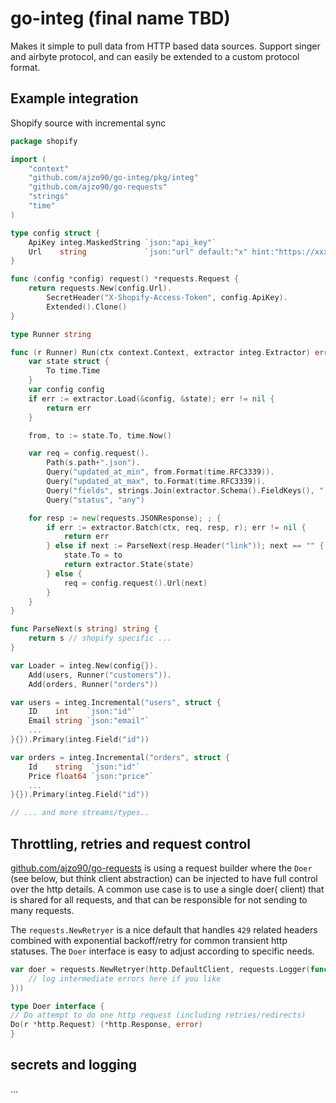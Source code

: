 # go-integ (final name TBD)

Makes it simple to pull data from HTTP based data sources. Support singer and airbyte protocol, and can easily be
extended to a custom protocol format.

## Example integration

Shopify source with incremental sync

```go
package shopify

import (
	"context"
	"github.com/ajzo90/go-integ/pkg/integ"
	"github.com/ajzo90/go-requests"
	"strings"
	"time"
)

type config struct {
	ApiKey integ.MaskedString `json:"api_key"`
	Url    string             `json:"url" default:"x" hint:"https://xxx.myshopify.com/admin/api/2021-10/"`
}

func (config *config) request() *requests.Request {
	return requests.New(config.Url).
		SecretHeader("X-Shopify-Access-Token", config.ApiKey).
		Extended().Clone()
}

type Runner string

func (r Runner) Run(ctx context.Context, extractor integ.Extractor) error {
	var state struct {
		To time.Time
	}
	var config config
	if err := extractor.Load(&config, &state); err != nil {
		return err
	}

	from, to := state.To, time.Now()

	var req = config.request().
		Path(s.path+".json").
		Query("updated_at_min", from.Format(time.RFC3339)).
		Query("updated_at_max", to.Format(time.RFC3339)).
		Query("fields", strings.Join(extractor.Schema().FieldKeys(), ",")).
		Query("status", "any")

	for resp := new(requests.JSONResponse); ; {
		if err := extractor.Batch(ctx, req, resp, r); err != nil {
			return err
		} else if next := ParseNext(resp.Header("link")); next == "" {
			state.To = to
			return extractor.State(state)
		} else {
			req = config.request().Url(next)
		}
	}
}

func ParseNext(s string) string {
	return s // shopify specific ...
}

var Loader = integ.New(config{}).
	Add(users, Runner("customers")).
	Add(orders, Runner("orders"))

var users = integ.Incremental("users", struct {
	ID    int    `json:"id"`
	Email string `json:"email"`
	...
}{}).Primary(integ.Field("id"))

var orders = integ.Incremental("orders", struct {
	Id    string  `json:"id"`
	Price float64 `json:"price"`
	...
}{}).Primary(integ.Field("id"))

// ... and more streams/types..

```

## Throttling, retries and request control

[github.com/ajzo90/go-requests](https://github.com/ajzo90/go-requests) is using a request builder where the `Doer` (see below, but think client
abstraction) can be injected to have full control over the http details. A common use case is to use a single doer(
client) that is shared for all requests, and that can be responsible for not sending to many requests.

The `requests.NewRetryer` is a nice default that handles `429` related headers combined with exponential backoff/retry
for common transient http statuses. The `Doer` interface is easy to adjust according to specific needs.

```go
var doer = requests.NewRetryer(http.DefaultClient, requests.Logger(func (id int, err error, msg string) {
    // log intermediate errors here if you like 
}))
```

```go
type Doer interface {
// Do attempt to do one http request (including retries/redirects)
Do(r *http.Request) (*http.Response, error)
}
```

## secrets and logging

...

